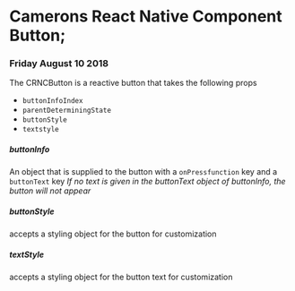 # Camerons React Native Component Button;
### Friday August 10 2018

The CRNCButton is a reactive button that takes the following props

- `buttonInfoIndex`
- `parentDeterminingState`
- `buttonStyle`
- `textstyle`


##### buttonInfo
An object that is supplied to the button with a
`onPressfunction` key and a `buttonText` key
_If no text is given in the buttonText object of buttonInfo, the button will not appear_

##### buttonStyle
accepts a styling object for the button for customization

##### textStyle
accepts a styling object for the button text for customization
